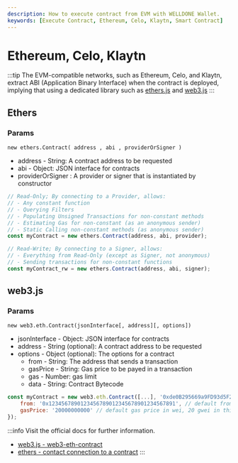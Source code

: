 ```yaml
---
description: How to execute contract from EVM with WELLDONE Wallet.
keywords: [Execute Contract, Ethereum, Celo, Klaytn, Smart Contract]
---
```


# Ethereum, Celo, Klaytn

:::tip
The EVM-compatible networks, such as Ethereum, Celo, and Klaytn, extract ABI (Application Binary Interface) when the contract is deployed, implying that using a dedicated library such as [ethers.js](https://docs.ethers.io/v5/) and [web3.js](https://web3js.readthedocs.io/en/v1.2.11/getting-started.html)
:::

## Ethers

### Params

`new ethers.Contract( address , abi , providerOrSigner )`

- address - String: A contract address to be requested
- abi - Object: JSON interface for contracts
- providerOrSigner : A provider or signer that is instantiated by constructor

```javascript
// Read-Only; By connecting to a Provider, allows:
// - Any constant function
// - Querying Filters
// - Populating Unsigned Transactions for non-constant methods
// - Estimating Gas for non-constant (as an anonymous sender)
// - Static Calling non-constant methods (as anonymous sender)
const myContract = new ethers.Contract(address, abi, provider);

// Read-Write; By connecting to a Signer, allows:
// - Everything from Read-Only (except as Signer, not anonymous)
// - Sending transactions for non-constant functions
const myContract_rw = new ethers.Contract(address, abi, signer);
```

## web3.js

### Params

`new web3.eth.Contract(jsonInterface[, address][, options])`

- jsonInterface - Object: JSON interface for contracts
- address - String (optional): A contract address to be requested
- options - Object (optional): The options for a contract
  - from - String: The address that sends a transaction
  - gasPrice - String: Gas price to be payed in a transaction
  - gas - Number: gas limit
  - data - String: Contract Bytecode

```javascript
const myContract = new web3.eth.Contract([...], '0xde0B295669a9FD93d5F28D9Ec85E40f4cb697BAe', {
    from: '0x1234567890123456789012345678901234567891', // default from address
    gasPrice: '20000000000' // default gas price in wei, 20 gwei in this case
});
```

:::info
Visit the official docs for further information.

- [web3.js - web3-eth-contract](https://web3js.readthedocs.io/en/v1.7.5/web3-eth-contract.html)
- [ethers - contact connection to a contract](https://docs.ethers.io/v5/api/contract/example/#example-erc-20-contract--connecting-to-a-contract)
  :::
